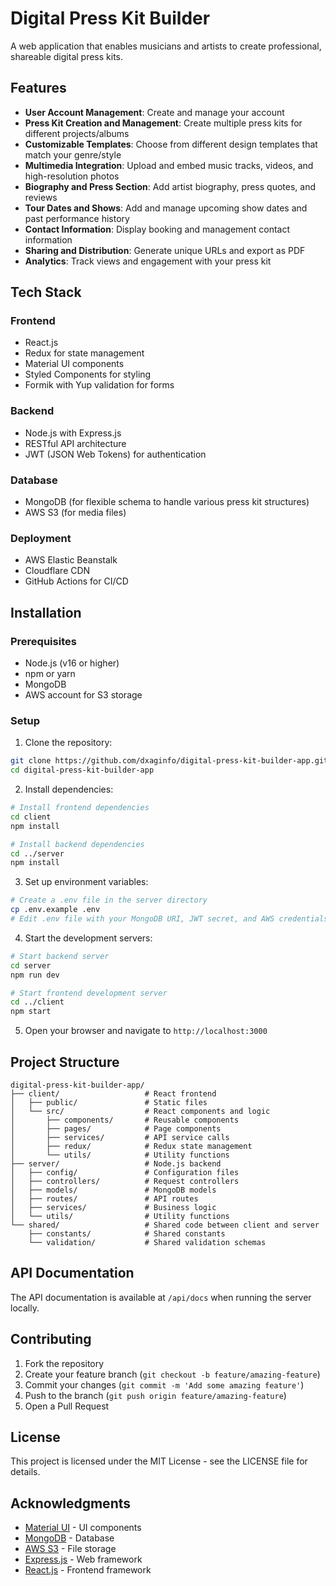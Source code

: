 # Digital Press Kit Builder

A web application that enables musicians and artists to create professional, shareable digital press kits.

## Features

- **User Account Management**: Create and manage your account
- **Press Kit Creation and Management**: Create multiple press kits for different projects/albums
- **Customizable Templates**: Choose from different design templates that match your genre/style
- **Multimedia Integration**: Upload and embed music tracks, videos, and high-resolution photos
- **Biography and Press Section**: Add artist biography, press quotes, and reviews
- **Tour Dates and Shows**: Add and manage upcoming show dates and past performance history
- **Contact Information**: Display booking and management contact information
- **Sharing and Distribution**: Generate unique URLs and export as PDF
- **Analytics**: Track views and engagement with your press kit

## Tech Stack

### Frontend
- React.js
- Redux for state management
- Material UI components
- Styled Components for styling
- Formik with Yup validation for forms

### Backend
- Node.js with Express.js
- RESTful API architecture
- JWT (JSON Web Tokens) for authentication

### Database
- MongoDB (for flexible schema to handle various press kit structures)
- AWS S3 (for media files)

### Deployment
- AWS Elastic Beanstalk
- Cloudflare CDN
- GitHub Actions for CI/CD

## Installation

### Prerequisites
- Node.js (v16 or higher)
- npm or yarn
- MongoDB
- AWS account for S3 storage

### Setup

1. Clone the repository:
```bash
git clone https://github.com/dxaginfo/digital-press-kit-builder-app.git
cd digital-press-kit-builder-app
```

2. Install dependencies:
```bash
# Install frontend dependencies
cd client
npm install

# Install backend dependencies
cd ../server
npm install
```

3. Set up environment variables:
```bash
# Create a .env file in the server directory
cp .env.example .env
# Edit .env file with your MongoDB URI, JWT secret, and AWS credentials
```

4. Start the development servers:
```bash
# Start backend server
cd server
npm run dev

# Start frontend development server
cd ../client
npm start
```

5. Open your browser and navigate to `http://localhost:3000`

## Project Structure

```
digital-press-kit-builder-app/
├── client/                   # React frontend
│   ├── public/               # Static files
│   └── src/                  # React components and logic
│       ├── components/       # Reusable components
│       ├── pages/            # Page components
│       ├── services/         # API service calls
│       ├── redux/            # Redux state management
│       └── utils/            # Utility functions
├── server/                   # Node.js backend
│   ├── config/               # Configuration files
│   ├── controllers/          # Request controllers
│   ├── models/               # MongoDB models
│   ├── routes/               # API routes
│   ├── services/             # Business logic
│   └── utils/                # Utility functions
└── shared/                   # Shared code between client and server
    ├── constants/            # Shared constants
    └── validation/           # Shared validation schemas
```

## API Documentation

The API documentation is available at `/api/docs` when running the server locally.

## Contributing

1. Fork the repository
2. Create your feature branch (`git checkout -b feature/amazing-feature`)
3. Commit your changes (`git commit -m 'Add some amazing feature'`)
4. Push to the branch (`git push origin feature/amazing-feature`)
5. Open a Pull Request

## License

This project is licensed under the MIT License - see the LICENSE file for details.

## Acknowledgments

- [Material UI](https://mui.com/) - UI components
- [MongoDB](https://www.mongodb.com/) - Database
- [AWS S3](https://aws.amazon.com/s3/) - File storage
- [Express.js](https://expressjs.com/) - Web framework
- [React.js](https://reactjs.org/) - Frontend framework